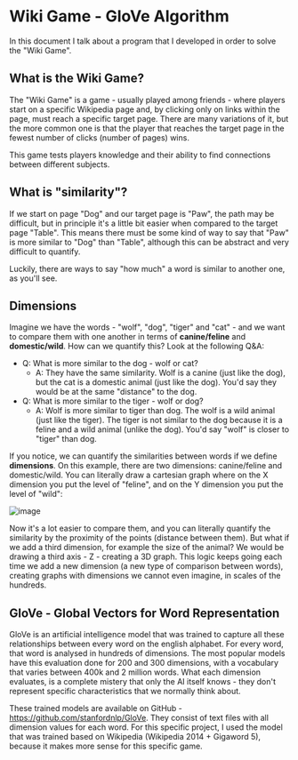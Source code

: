 # Wiki Game - GloVe Algorithm

In this document I talk about a program that I developed in order to solve the "Wiki Game".

## What is the Wiki Game?
The "Wiki Game" is a game - usually played among friends - where players start on a specific Wikipedia page and, by clicking only on links within the page, must reach a specific target page. There are many variations of it, but the more common one is that the player that reaches the target page in the fewest number of clicks (number of pages) wins.

This game tests players knowledge and their ability to find connections between different subjects.

## What is "similarity"?
If we start on page "Dog" and our target page is "Paw", the path may be difficult, but in principle it's a little bit easier when compared to the target page "Table". This means there must be some kind of way to say that "Paw" is more similar to "Dog" than "Table", although this can be abstract and very difficult to quantify.

Luckily, there are ways to say "how much" a word is similar to another one, as you'll see.

## Dimensions
Imagine we have the words - "wolf", "dog", "tiger" and "cat" - and we want to compare them with one another in terms of **canine/feline** and **domestic/wild**. How can we quantify this? Look at the following Q&A:
- Q: What is more similar to the dog - wolf or cat?
  - A: They have the same similarity. Wolf is a canine (just like the dog), but the cat is a domestic animal (just like the dog). You'd say they would be at the same "distance" to the dog.
- Q: What is more similar to the tiger - wolf or dog?
  - A: Wolf is more similar to tiger than dog. The wolf is a wild animal (just like the tiger). The tiger is not similar to the dog because it is a feline and a wild animal (unlike the dog). You'd say "wolf" is closer to "tiger" than dog.

If you notice, we can quantify the similarities between words if we define **dimensions**. On this example, there are two dimensions: canine/feline and domestic/wild. You can literally draw a cartesian graph where on the X dimension you put the level of "feline", and on the Y dimension you put the level of "wild":

![image](https://github.com/alexaoliveira2000/glove-wiki/assets/77057098/df691f27-4f47-41da-bc8f-6bbeda9ac0de)

Now it's a lot easier to compare them, and you can literally quantify the similarity by the proximity of the points (distance between them). But what if we add a third dimension, for example the size of the animal? We would be drawing a third axis - Z - creating a 3D graph. This logic keeps going each time we add a new dimension (a new type of comparison between words), creating graphs with dimensions we cannot even imagine, in scales of the hundreds.

## GloVe - Global Vectors for Word Representation
GloVe is an artificial intelligence model that was trained to capture all these relationships between every word on the english alphabet. For every word, that word is analysed in hundreds of dimensions. The most popular models have this evaluation done for 200 and 300 dimensions, with a vocabulary that varies between 400k and 2 million words. What each dimension evaluates, is a complete mistery that only the AI itself knows - they don't represent specific characteristics that we normally think about.

These trained models are available on GitHub - https://github.com/stanfordnlp/GloVe. They consist of text files with all dimension values for each word. For this specific project, I used the model that was trained based on Wikipedia (Wikipedia 2014 + Gigaword 5), because it makes more sense for this specific game.

